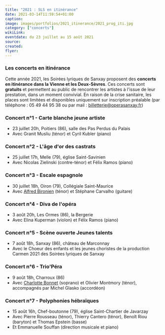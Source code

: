 ```yaml
---
title: "2021 : SLS en itinérance"
date: 2021-03-14T11:59:54+01:00
caption: 
image: images/portfolios/2021_itinerance/2021_prog_iti.jpg
category: ["concerts"]
wikiLink: 
eventdate: du 23 juillet au 15 août 2021
source: 
created:
flyer: 
---
```


### Les concerts en itinérance

Cette année 2021, les Soirées lyriques de Sanxay proposent des **concerts en itinérance dans la Vienne et les Deux-Sèvres**.
Ces concerts sont **gratuits** et permettent au public de rencontrer les artistes à l'issue de leur prestation, dans un moment convivial.
En raison de la crise sanitaire, les places sont limitées et disponibles uniquement sur inscription préalable (par téléphone : 05 49 44 95 38 ou
par mail : billetterie@operasanxay.fr)



### Concert n°1 - Carte blanche jeune artiste

* 23 juillet 20h, Poitiers (86), salle des Pas Perdus du Palais
* Avec Granit Musliu (ténor) et Cyril Kubler (piano)


### Concert n°2 - L'âge d'or des castrats

* 25 juillet 17h, Melle (79), église Saint-Savinien
* Avec Nicolas Zielinski (contre-ténor) et Félix Ramos (piano)


### Concert n°3 - Escale espagnole

* 30 juillet 18h, Oiron (79), Collégiale Saint-Maurice
* Avec [Alfred Bironien](/artists/alfred_bironien/) (ténor) et Stéphane Carvalho (guitare)


### Concert n°4 - Diva de l'opéra

* 3 août 20h, Les Ormes (86), la Bergerie
* Avec Elina Kuperman (violon) et Félix Ramos (piano)


### Concert n°5 - Scène ouverte Jeunes talents

* 7 août 18h, Sanxay (86), château de Marconnay
* Avec le Choeur des enfants et les jeunes choristes de la production Carmen 2021 des Soirées lyriques de Sanxay


### Concert n°6 - Trio'Péra

* 9 août 18h, Charroux (86)
* Avec [Charlotte Bonnet](/artists/charlotte_bonnet/) (soprano) et Olivier Montmory (ténor), accompagnés par Michel Glasko (accordéon)


### Concert n°7 - Polyphonies hébraïques

* 15 août 16h, Chef-boutonne (79), église Saint-Chartier de Javarzay
* Avec Pierre Rousseau (ténor), Thierry Cantero (ténor), Benoît Riou (baryton) et Thomas Epstein (basse)
* Et Emmanuelle Souffan (direction musicale et piano)

